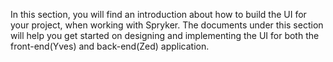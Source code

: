 In this section, you will find an introduction about how to build the UI for your project, when working with Spryker. The documents under this section will help you get started on designing and implementing the UI for both the front-end(Yves) and back-end(Zed) application.